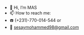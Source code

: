- 👋 Hi, I’m MAS
- 📫 How to reach me:
- ☎️ (+231)-770-014-544 or
- 📧 sesaymohammed98@gmail.com

<!---
sesaymohammed98/sesaymohammed98 is a ✨ special ✨ repository because its `README.md` (this file) appears on your GitHub profile.
You can click the Preview link to take a look at your changes.
--->
